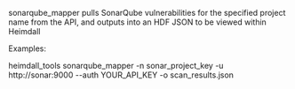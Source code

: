   sonarqube_mapper pulls SonarQube vulnerabilities for the specified project name from the API, and outputs into an HDF JSON to be viewed within Heimdall

Examples:

  heimdall_tools sonarqube_mapper -n sonar_project_key -u http://sonar:9000 --auth YOUR_API_KEY -o scan_results.json
